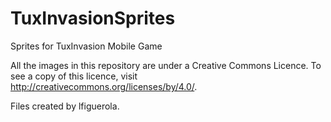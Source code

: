 # TuxInvasionSprites
Sprites for TuxInvasion Mobile Game

All the images in this repository are under a Creative Commons Licence. 
To see a copy of this licence, visit http://creativecommons.org/licenses/by/4.0/.

Files created by lfiguerola.
